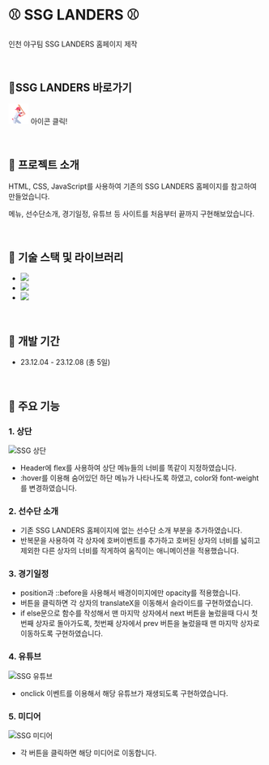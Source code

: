# &#9918; SSG LANDERS &#9918;

인천 야구팀 SSG LANDERS 홈페이지 제작

<br>


## &#128204;SSG LANDERS 바로가기

[<img src="./SSG-icon.png" width="40" height="40">](https://soyeon1221.github.io/SSG-LANDERS) 아이콘 클릭!

<br>


## &#128204; 프로젝트 소개

HTML, CSS, JavaScript를 사용하여 기존의 SSG LANDERS 홈페이지를 참고하여 만들었습니다.

메뉴, 선수단소개, 경기일정, 유튜브 등 사이트를 처음부터 끝까지 구현해보았습니다. 

<br>


## &#128204; 기술 스택 및 라이브러리

- <img src="https://img.shields.io/badge/JavaScript-ECD53F?style=flat-square&logo=JavaScript&logoColor=white"/>
- <img src="https://img.shields.io/badge/HTML5-F46D01?style=flat-square&logo=HTML5&logoColor=white"/>
- <img src="https://img.shields.io/badge/CSS3-2490D7?style=flat-square&logo=CSS3&logoColor=white"/>

<br>


## &#128204; 개발 기간

- 23.12.04 - 23.12.08 (총 5일)

<br>


## &#128204; 주요 기능

### 1. 상단
![SSG 상단](https://github.com/soyeon1221/SSG-LANDERS/assets/121142418/ef44840c-186c-46ed-a4a6-446439e7a259)
- Header에 flex를 사용하여 상단 메뉴들의 너비를 똑같이 지정하였습니다.
- :hover를 이용해 숨어있던 하단 메뉴가 나타나도록 하였고, color와 font-weight를 변경하였습니다.
### 2. 선수단 소개
- 기존 SSG LANDERS 홈페이지에 없는 선수단 소개 부분을 추가하였습니다.
- 반복문을 사용하여 각 상자에 호버이벤트를 추가하고 호버된 상자의 너비를 넓히고 제외한 다른 상자의 너비를 작게하여 움직이는 애니메이션을 적용했습니다.
### 3. 경기일정
- position과 ::before을 사용해서 배경이미지에만 opacity를 적용했습니다.
- 버튼을 클릭하면 각 상자의 translateX을 이동해서 슬라이드를 구현하였습니다.
- if else문으로 함수를 작성해서 맨 마지막 상자에서 next 버튼을 눌렀을때 다시 첫번째 상자로 돌아가도록, 첫번째 상자에서 prev 버튼을 눌렀을때 맨 마지막 상자로 이동하도록 구현하였습니다.
### 4. 유튜브
![SSG 유튜브](https://github.com/soyeon1221/SSG-LANDERS/assets/121142418/48283e83-ca0a-4627-8759-dfc901055dcd)
- onclick 이벤트를 이용해서 해당 유튜브가 재생되도록 구현하였습니다.
### 5. 미디어
![SSG 미디어](https://github.com/soyeon1221/SSG-LANDERS/assets/121142418/5b772de1-706a-4bfb-8d5f-5b7c447e970c)
- 각 버튼을 클릭하면 해당 미디어로 이동합니다.

<br>


